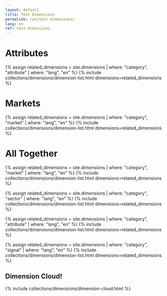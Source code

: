 ```yaml
---
layout: default
title: Test Dimensions
permalink: /en/test-dimensions/
lang: en
ref: test-dimensions
---
```


# Attributes

{% assign related_dimensions = site.dimensions | where: "category", "attribute" | where: "lang", "en" %}
{% include collections/dimensions/dimension-list.html dimensions=related_dimensions %}

# Markets

{% assign related_dimensions = site.dimensions | where: "category", "market" | where: "lang", "en" %}
{% include collections/dimensions/dimension-list.html dimensions=related_dimensions %}

# All Together

{% assign related_dimensions = site.dimensions | where: "category", "market" | where: "lang", "en" %}
{% include collections/dimensions/dimension-list.html dimensions=related_dimensions %}

{% assign related_dimensions = site.dimensions | where: "category", "sector" | where: "lang", "en" %}
{% include collections/dimensions/dimension-list.html dimensions=related_dimensions %}

{% assign related_dimensions = site.dimensions | where: "category", "attribute" | where: "lang", "en" %}
{% include collections/dimensions/dimension-list.html dimensions=related_dimensions %}

{% assign related_dimensions = site.dimensions | where: "category", "signal" | where: "lang", "en" %}
{% include collections/dimensions/dimension-list.html dimensions=related_dimensions %}

## Dimension Cloud!

  {% include collections/dimensions/dimension-cloud.html %}
